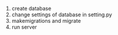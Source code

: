 1. create database 
2. change settings of database in setting.py
3. makemigrations and migrate
4. run server
